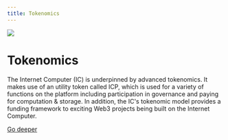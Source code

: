 ```yaml
---
title: Tokenomics
---
```


![](/img/how-it-works/direct-integration-with-bitcoin.600x300.jpg)

# Tokenomics

The Internet Computer (IC) is underpinned by advanced tokenomics. 
It makes use of an utility token called ICP, which is used for a variety of functions on the platform including participation in governance and paying for computation & storage. 
In addition, the IC's tokenomic model provides a funding framework to exciting Web3 projects being built on the Internet Computer. 

[Go deeper](/how-it-works/tokenomics/)
